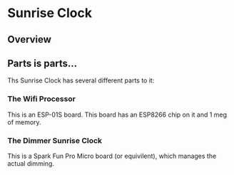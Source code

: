 # Sunrise Clock

## Overview

## Parts is parts...
Ths Sunrise Clock has several different parts to it:
### The Wifi Processor
This is an ESP-01S board. This board has an ESP8266 chip on it and 1 meg of memory.
### The Dimmer Sunrise Clock 
This is a Spark Fun Pro Micro board (or equivilent), which manages the actual dimming.

